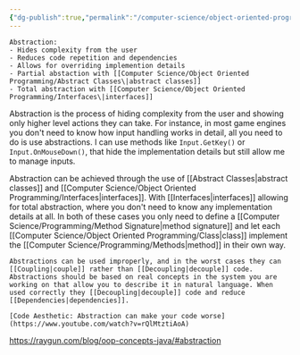 ```yaml
---
{"dg-publish":true,"permalink":"/computer-science/object-oriented-programming/abstraction/","tags":["unfinished","intermediate"],"noteIcon":"1"}
---
```


```ad-tldr
Abstraction:
- Hides complexity from the user
- Reduces code repetition and dependencies
- Allows for overriding implemention details 
- Partial abstaction with [[Computer Science/Object Oriented Programming/Abstract Classes\|abstract classes]]
- Total abstraction with [[Computer Science/Object Oriented Programming/Interfaces\|interfaces]] 
```

Abstraction is the process of hiding complexity from the user and showing only higher level actions they can take. For instance, in most game engines you don't need to know how input handling works in detail, all you need to do is use abstractions. I can use methods like `Input.GetKey()` or `Input.OnMouseDown()`, that hide the implementation details but still allow me to manage inputs.

Abstraction can be achieved through the use of [[Abstract Classes|abstract classes]] and [[Computer Science/Object Oriented Programming/Interfaces\|interfaces]]. With [[Interfaces|interfaces]]  allowing for total abstraction, where you don't need to know any implementation details at all. In both of these cases you only need to define a [[Computer Science/Programming/Method Signature\|method signature]] and let each [[Computer Science/Object Oriented Programming/Class\|class]] implement the [[Computer Science/Programming/Methods\|method]] in their own way. 

```ad-warning
Abstractions can be used improperly, and in the worst cases they can [[Coupling|couple]] rather than [[Decoupling|decouple]] code. Abstractions should be based on real concepts in the system you are working on that allow you to describe it in natural language. When used correctly they [[Decoupling|decouple]] code and reduce [[Dependencies|dependencies]].

[Code Aesthetic: Abstraction can make your code worse](https://www.youtube.com/watch?v=rQlMtztiAoA)
```


https://raygun.com/blog/oop-concepts-java/#abstraction